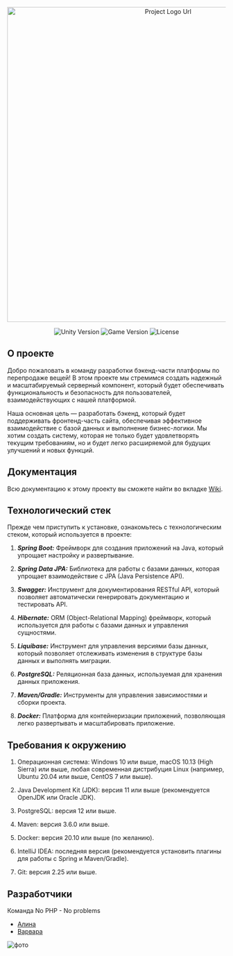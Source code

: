 <p align="center">
      <img src="https://i.postimg.cc/rpCKY53B/image.gif" alt="Project Logo Url" width="726">
</p>

<p align="center">
   <img src="https://img.shields.io/badge/Engine-Unity%202020.3.4.f1-red" alt="Unity Version">
   <img src="https://img.shields.io/badge/Version-v1.0(Alpha)-blue" alt="Game Version">
   <img src="https://img.shields.io/badge/License-MIT-green" alt="License">
</p>

## О проекте

Добро пожаловать в команду разработки бэкенд-части платформы по перепродаже вещей! В этом проекте мы стремимся создать надежный и масштабируемый серверный компонент, который будет обеспечивать функциональность и безопасность для пользователей, взаимодействующих с нашей платформой.

Наша основная цель — разработать бэкенд, который будет поддерживать фронтенд-часть сайта, обеспечивая эффективное взаимодействие с базой данных и выполнение бизнес-логики. Мы хотим создать систему, которая не только будет удовлетворять текущим требованиям, но и будет легко расширяемой для будущих улучшений и новых функций.

## Документация

Всю документацию к этому проекту вы сможете найти во вкладке [Wiki](https://github.com/linskay/graduat-work/wiki).

## Технологический стек

Прежде чем приступить к установке, ознакомьтесь с технологическим стеком, который используется в проекте:

1. _**Spring Boot:**_ Фреймворк для создания приложений на Java, который упрощает настройку и развертывание.
   
2. _**Spring Data JPA:**_ Библиотека для работы с базами данных, которая упрощает взаимодействие с JPA (Java Persistence API).
   
3. _**Swagger:**_ Инструмент для документирования RESTful API, который позволяет автоматически генерировать документацию и тестировать API.
   
4. _**Hibernate:**_ ORM (Object-Relational Mapping) фреймворк, который используется для работы с базами данных и управления сущностями.
   
5. _**Liquibase:**_ Инструмент для управления версиями базы данных, который позволяет отслеживать изменения в структуре базы данных и выполнять миграции.
    
6. _**PostgreSQL:**_ Реляционная база данных, используемая для хранения данных приложения.
    
7. _**Maven/Gradle:**_ Инструменты для управления зависимостями и сборки проекта.
    
8. _**Docker:**_ Платформа для контейнеризации приложений, позволяющая легко развертывать и масштабировать приложение.

## Требования к окружению

1. Операционная система: Windows 10 или выше, macOS 10.13 (High Sierra) или выше, любая современная дистрибуция Linux (например, Ubuntu 20.04 или выше, CentOS 7 или выше).

2. Java Development Kit (JDK): версия 11 или выше (рекомендуется OpenJDK или Oracle JDK).

3. PostgreSQL: версия 12 или выше.

4. Maven: версия 3.6.0 или выше.

5. Docker: версия 20.10 или выше (по желанию).

6. IntelliJ IDEA: последняя версия (рекомендуется установить плагины для работы с Spring и Maven/Gradle).

7. Git: версия 2.25 или выше.

## Разработчики

Команда No PHP - No problems
- [Алина](https://github.com/linskay)
- [Варвара](https://github.com/varyansan)


![фото](https://github.com/user-attachments/assets/ed69bc90-5f64-4e06-a3c8-5d7b4e3a7838)


